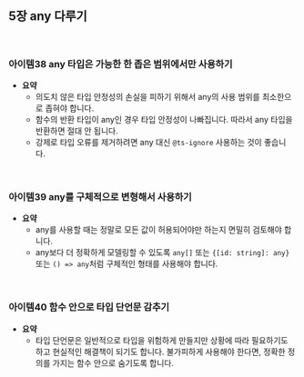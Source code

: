 ## 5장 any 다루기

<br>

### 아이템38 any 타입은 가능한 한 좁은 범위에서만 사용하기

- **요약**
  - 의도치 않은 타입 안정성의 손실을 피하기 위해서 any의 사용 범위를 최소한으로 좁혀야 합니다.
  - 함수의 반환 타입이 any인 경우 타입 안정성이 나빠집니다. 따라서 any 타입을 반환하면 절대 안 됩니다.
  - 강제로 타입 오류를 제거하려면 any 대신 `@ts-ignore` 사용하는 것이 좋습니다.

<br>

### 아이템39 any를 구체적으로 변형해서 사용하기

- **요약**
  - any를 사용할 때는 정말로 모든 값이 허용되어야만 하는지 면밀히 검토해야 합니다.
  - any보다 더 정확하게 모델링할 수 있도록 `any[]` 또는 `{[id: string]: any}` 또는 `() => any`처럼 구체적인 형태를 사용해야 합니다.

<br>

### 아이템40 함수 안으로 타입 단언문 감추기

- **요약**
  - 타입 단언문은 일반적으로 타입을 위험하게 만들지만 상황에 따라 필요하기도 하고 현실적인 해결책이 되기도 합니다. 불가피하게 사용해야 한다면, 정확한 정의를 가지는 함수 안으로 숨기도록 합니다.
